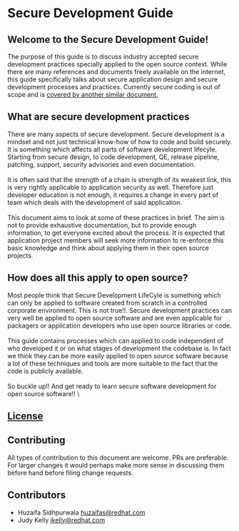 # Secure Development Guide

## Welcome to the Secure Development Guide!

The purpose of this guide is to discuss industry accepted secure development practices specially applied to the open source context. While there are many references and documents freely available on the internet, this guide specifically talks about secure application design and secure development processes and practices. Currently secure coding is out of scope and is [covered by another similar document.](https://docs.fedoraproject.org/en-US/defensive-coding/)


## What are secure development practices
There are many aspects of secure development. Secure development is a mindset and not just technical know-how of how to code and build securely. It is something which affects all parts of software development lifecyle. Starting from secure design, to code development, QE, release pipeline, patching, support, security advisories and even documentation. \
\
It is often said that the strength of a chain is strength of its weakest link, this is very rightly applicable to application security as well. Therefore just developer education is not enough, it requires a change in every part of team which deals with the development of said application.\
\
This document aims to look at some of these practices in brief. The aim is not to provide exhaustive documentation, but to provide enough information, to get everyone excited about the process. It is expected that application project members will seek more information to re-enforce this basic knowledge and think about applying them in their open source projects.

## How does all this apply to open source?
Most people think that Secure Development LifeCyle is something which can only be applied to software created from scratch in a controlled corporate environment. This is not true!!. Secure development practices can very well be applied to open source software and are even applicable for packagers or application developers who use open source libraries or code.\
\
This guide contains processes which can applied to code independent of who developed it or on what stages of development the codebase is. In fact we think they can be more easily applied to open source software because a lot of these techniques and tools are more suitable to the fact that the code is publicly available.\
\
So buckle up!! And get ready to learn secure software development for open source software!!
\
## [License](license)

## Contributing
All types of contribution to this document are welcome. PRs are preferable. For larger changes it would perhaps make more sense in discussing them before hand before filing change requests.

## Contributors
- Huzaifa Sidhpurwala <huzaifas@redhat.com>
- Judy Kelly <jkelly@redhat.com>

